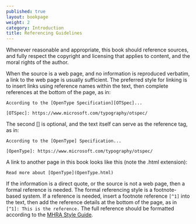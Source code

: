 ```yaml
---
published: true
layout: bookpage
weight: 2
category: Introduction
title: Referencing Guidelines
---
```


Whenever reasonable and appropriate, this book should reference sources, and fully respect the copyright and licensing that applies to content, and the moral rights of the author.

When the source is a web page, and no information is reproduced verbatim, a link to the web page is usually sufficient. The preferred style for linking is to insert links using reference names within the text, then complete references at the bottom of the page, as in:

~~~
According to the [OpenType Specification][OTSpec]...

[OTSpec]: https://www.microsoft.com/typography/otspec/
~~~

The second [] is optional, and the text itself can serve as the reference tag, as in:

~~~
According to the [OpenType] Specification...

[OpenType]: https://www.microsoft.com/typography/otspec/
~~~

A link to another page in this book looks like this (note the .html extension):

~~~
Read more about [OpenType](OpenType.html)
~~~

If the information is a direct quote, or the source is not a web page, then a formal reference is needed. The formal referencing style is a footnote-based system. If a reference is needed, insert a footnote reference `[^1]` into the text, then add the reference details at the bottom of the page, as in `[^1]: This is the reference.` The full reference should be formatted according to the [MHRA Style Guide][MHRA].

[MHRA]: http://www.mhra.org.uk/Publications/Books/StyleGuide/quickstyleguide.html
